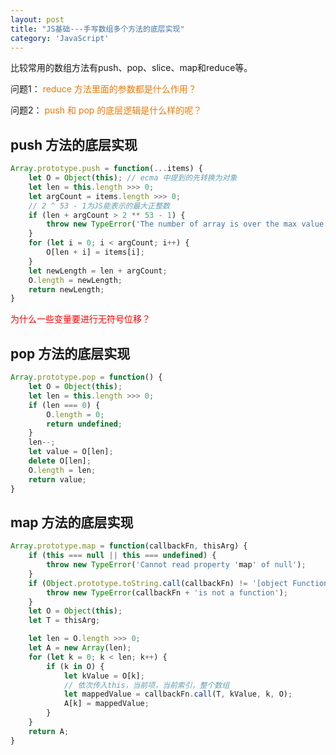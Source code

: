 ```yaml
---
layout: post
title: "JS基础---手写数组多个方法的底层实现"
category: 'JavaScript'
---
```


比较常用的数组方法有push、pop、slice、map和reduce等。

问题1：
<font style="color: #ec7907;">reduce 方法里面的参数都是什么作用？</font>

问题2：
<font style="color: #ec7907;">push 和 pop 的底层逻辑是什么样的呢？</font>

## push 方法的底层实现

```javascript
Array.prototype.push = function(...items) {
    let O = Object(this); // ecma 中提到的先转换为对象
    let len = this.length >>> 0;
    let argCount = items.length >>> 0;
    // 2 ^ 53 - 1为JS能表示的最大正整数
    if (len + argCount > 2 ** 53 - 1) {
        throw new TypeError('The number of array is over the max value')
    }
    for (let i = 0; i < argCount; i++) {
        O[len + i] = items[i];
    }
    let newLength = len + argCount;
    O.length = newLength;
    return newLength;
}
```

<font style="color: red">为什么一些变量要进行无符号位移？</font>

## pop 方法的底层实现

```javascript
Array.prototype.pop = function() {
    let O = Object(this);
    let len = this.length >>> 0;
    if (len === 0) {
        O.length = 0;
        return undefined;
    }
    len--;
    let value = O[len];
    delete O[len];
    O.length = len;
    return value;
}
```

## map 方法的底层实现

```javascript
Array.prototype.map = function(callbackFn, thisArg) {
    if (this === null || this === undefined) {
        throw new TypeError('Cannot read property 'map' of null');
    }
    if (Object.prototype.toString.call(callbackFn) != '[object Function]') {
        throw new TypeError(callbackFn + 'is not a function');
    }
    let O = Object(this);
    let T = thisArg;

    let len = O.length >>> 0;
    let A = new Array(len);
    for (let k = 0; k < len; k++) {
        if (k in O) {
            let kValue = O[k];
            // 依次传入this，当前项，当前索引，整个数组
            let mappedValue = callbackFn.call(T, kValue, k, O);
            A[k] = mappedValue;
        }
    }
    return A;
}
```